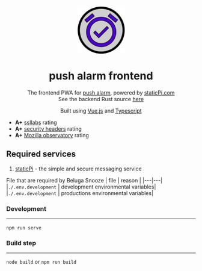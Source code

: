 <p align="center">
	<img src='./.github/logo.svg' width='125px' />
</p>

<h1 align="center">push alarm frontend</h1>

<p align="center">
	The frontend PWA for <a href='https://alarm.mrjackwills.com' target='_blank' rel='noopener noreferrer'>push alarm</a>, powered by <a href='https://www.staticpi.com' target='_blank' rel='noopener noreferrer'>staticPi.com</a>
	<br>
	See the backend Rust source <a href='https://www.github.com/mrjackwills/push_alarm_backend' target='_blank' rel='noopener noreferrer'>here</a>
</p>
<p align="center">
	Built using <a href='https://vuejs.org/' target='_blank' rel='noopener noreferrer'>Vue.js</a> and <a href='https://www.typescriptlang.org/' target='_blank' rel='noopener noreferrer'>Typescript</a>
</p>

<p align="center">
	<ul>
		<li><strong>A+</strong> <a href='https://www.ssllabs.com/ssltest/analyze.html?d=alarm.mrjackwills.com' target='_blank' rel='noopener noreferrer'>ssllabs</a> rating</li>
		<li><strong>A+</strong> <a href='https://securityheaders.com/?q=https%3A%2F%2Falarm.mrjackwills.com&followRedirects=on' target='_blank' rel='noopener noreferrer'>security headers</a> rating</li>
		<li><strong>A+</strong> <a href='https://observatory.mozilla.org/analyze/alarm.mrjackwills.com' target='_blank' rel='noopener noreferrer'>Mozilla observatory</a> rating</li>
	</ul>
</p>

## Required services

1) <a href='https://www.staticpi.com/' target='_blank' rel='noopener noreferrer'>staticPi</a> - the simple and secure messaging service


File that are required by Beluga Snooze
| file | reason |
|---|---|
|```./.env.development```	| development environmental variables|
|```./.env.development```	| productions environmental variables|

### Development
---

```npm run serve```

### Build step
---
```node build``` or ```npm run build```